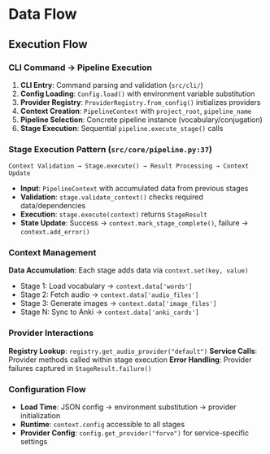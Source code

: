 # Data Flow

## Execution Flow

### CLI Command → Pipeline Execution
1. **CLI Entry**: Command parsing and validation (`src/cli/`)
2. **Config Loading**: `Config.load()` with environment variable substitution
3. **Provider Registry**: `ProviderRegistry.from_config()` initializes providers
4. **Context Creation**: `PipelineContext` with `project_root`, `pipeline_name`
5. **Pipeline Selection**: Concrete pipeline instance (vocabulary/conjugation)
6. **Stage Execution**: Sequential `pipeline.execute_stage()` calls

### Stage Execution Pattern (`src/core/pipeline.py:37`)
```
Context Validation → Stage.execute() → Result Processing → Context Update
```

- **Input**: `PipelineContext` with accumulated data from previous stages
- **Validation**: `stage.validate_context()` checks required data/dependencies
- **Execution**: `stage.execute(context)` returns `StageResult`
- **State Update**: Success → `context.mark_stage_complete()`, failure → `context.add_error()`

### Context Management
**Data Accumulation**: Each stage adds data via `context.set(key, value)`
- Stage 1: Load vocabulary → `context.data['words']`
- Stage 2: Fetch audio → `context.data['audio_files']`
- Stage 3: Generate images → `context.data['image_files']`
- Stage N: Sync to Anki → `context.data['anki_cards']`

### Provider Interactions
**Registry Lookup**: `registry.get_audio_provider("default")`
**Service Calls**: Provider methods called within stage execution
**Error Handling**: Provider failures captured in `StageResult.failure()`

### Configuration Flow
- **Load Time**: JSON config → environment substitution → provider initialization
- **Runtime**: `context.config` accessible to all stages
- **Provider Config**: `config.get_provider("forvo")` for service-specific settings
